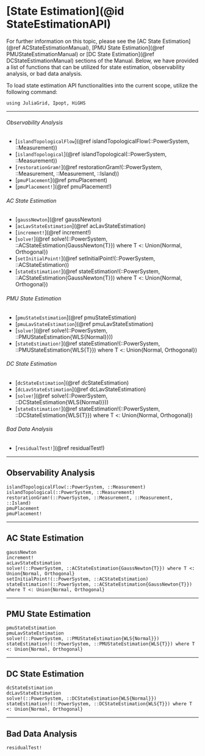 # [State Estimation](@id StateEstimationAPI)
For further information on this topic, please see the [AC State Estimation](@ref ACStateEstimationManual), [PMU State Estimation](@ref PMUStateEstimationManual) or [DC State Estimation](@ref DCStateEstimationManual) sections of the Manual. Below, we have provided a list of functions that can be utilized for state estimation, observability analysis, or bad data analysis.

To load state estimation API functionalities into the current scope, utilize the following command:
```@example LoadApi
using JuliaGrid, Ipopt, HiGHS
```

---

###### Observability Analysis
* [`islandTopologicalFlow`](@ref islandTopologicalFlow(::PowerSystem, ::Measurement))
* [`islandTopological`](@ref islandTopological(::PowerSystem, ::Measurement))
* [`restorationGram!`](@ref restorationGram!(::PowerSystem, ::Measurement, ::Measurement, ::Island))
* [`pmuPlacement`](@ref pmuPlacement)
* [`pmuPlacement!`](@ref pmuPlacement!)

###### AC State Estimation
* [`gaussNewton`](@ref gaussNewton)
* [`acLavStateEstimation`](@ref acLavStateEstimation)
* [`increment!`](@ref increment!)
* [`solve!`](@ref solve!(::PowerSystem, ::ACStateEstimation{GaussNewton{T}}) where T <: Union{Normal, Orthogonal})
* [`setInitialPoint!`](@ref setInitialPoint!(::PowerSystem, ::ACStateEstimation))
* [`stateEstimation!`](@ref stateEstimation!(::PowerSystem, ::ACStateEstimation{GaussNewton{T}}) where T <: Union{Normal, Orthogonal})

###### PMU State Estimation
* [`pmuStateEstimation`](@ref pmuStateEstimation)
* [`pmuLavStateEstimation`](@ref pmuLavStateEstimation)
* [`solve!`](@ref solve!(::PowerSystem, ::PMUStateEstimation{WLS{Normal}}))
* [`stateEstimation!`](@ref stateEstimation!(::PowerSystem, ::PMUStateEstimation{WLS{T}}) where T <: Union{Normal, Orthogonal})

###### DC State Estimation
* [`dcStateEstimation`](@ref dcStateEstimation)
* [`dcLavStateEstimation`](@ref dcLavStateEstimation)
* [`solve!`](@ref solve!(::PowerSystem, ::DCStateEstimation{WLS{Normal}}))
* [`stateEstimation!`](@ref stateEstimation!(::PowerSystem, ::DCStateEstimation{WLS{T}}) where T <: Union{Normal, Orthogonal})

###### Bad Data Analysis
* [`residualTest!`](@ref residualTest!)

---

## Observability Analysis
```@docs
islandTopologicalFlow(::PowerSystem, ::Measurement)
islandTopological(::PowerSystem, ::Measurement)
restorationGram!(::PowerSystem, ::Measurement, ::Measurement, ::Island)
pmuPlacement
pmuPlacement!
```

---

## AC State Estimation
```@docs
gaussNewton
increment!
acLavStateEstimation
solve!(::PowerSystem, ::ACStateEstimation{GaussNewton{T}}) where T <: Union{Normal, Orthogonal}
setInitialPoint!(::PowerSystem, ::ACStateEstimation)
stateEstimation!(::PowerSystem, ::ACStateEstimation{GaussNewton{T}}) where T <: Union{Normal, Orthogonal}
```

---

## PMU State Estimation
```@docs
pmuStateEstimation
pmuLavStateEstimation
solve!(::PowerSystem, ::PMUStateEstimation{WLS{Normal}})
stateEstimation!(::PowerSystem, ::PMUStateEstimation{WLS{T}}) where T <: Union{Normal, Orthogonal}
```

---

## DC State Estimation
```@docs
dcStateEstimation
dcLavStateEstimation
solve!(::PowerSystem, ::DCStateEstimation{WLS{Normal}})
stateEstimation!(::PowerSystem, ::DCStateEstimation{WLS{T}}) where T <: Union{Normal, Orthogonal}
```

---

## Bad Data Analysis
```@docs
residualTest!
```